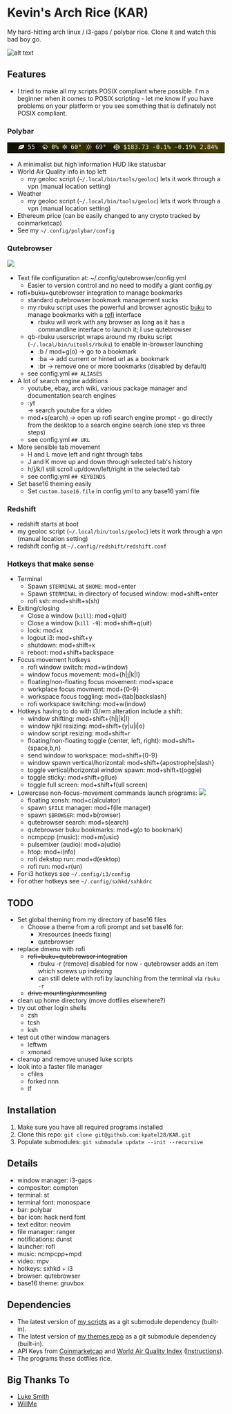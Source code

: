 # Kevin's Arch Rice (KAR)
My hard-hitting arch linux / i3-gaps / polybar rice.
Clone it and watch this bad boy go.

![alt text](.local/share/rice/rice-screen.png?raw=true)

## Features
* I tried to make all my scripts POSIX compliant where possible. I'm a beginner when it comes to POSIX scripting - let me know if you have problems on your platform or you see something that is definately not POSIX compliant.

### Polybar
![alt text](.local/share/rice/rice-screen-top-left.png?raw=true "top left: air, weather, ethereum")
* A minimalist but high information HUD like statusbar
* World Air Quality info in top left
	* my geoloc script (`~/.local/bin/tools/geoloc`) lets it work through a vpn (manual location setting)
* Weather
	* my geoloc script (`~/.local/bin/tools/geoloc`) lets it work through a vpn (manual location setting)
* Ethereum price (can be easily changed to any crypto tracked by coinmarketcap)
* See my `~/.config/polybar/config`

### Qutebrowser
![](.local/share/rice/rice-qb.qif)
* Text file configuration at: ~/.config/qutebrowser/config.yml
	* Easier to version control and no need to modify a giant config.py
* rofi+buku+qutebrowser integration to manage bookmarks
	* standard qutebrowser bookmark management sucks
	* my rbuku script uses the powerful and browser agnostic [buku](https://github.com/jarun/Buku) to manage bookmarks with a [rofi](https://github.com/davatorium/rofi) interface
		- rbuku will work with any browser as long as it has a commandline interface to launch it; I use qutebrowser
	* qb-rbuku userscript wraps around my rbuku script (`~/.local/bin/uitools/rbuku`) to enable in-browser launching
		- :b / mod+g(o) -> go to a bookmark
		- :ba -> add current or hinted url as a bookmark
		- :br -> remove one or more bookmarks (disabled by default)
	* see config.yml `## ALIASES`
* A lot of search engine additions
	* youtube, ebay, arch wiki, various package manager and documentation search engines
	* :yt <search> -> search youtube for a video
	* mod+s(earch) -> open up rofi search engine prompt - go directly from the desktop to a search engine search (one step vs three steps)
	* see config.yml `## URL`
* More sensible tab movement
	* H and L move left and right through tabs
	* J and K move up and down through selected tab's history
	* h/j/k/l still scroll up/down/left/right in the selected tab
	* see config.yml `## KEYBINDS`
* Set base16 theming easily
	* Set `custom.base16.file` in config.yml to any base16 yaml file

### Redshift
* redshift starts at boot
* my geoloc script (`~/.local/bin/tools/geoloc`) lets it work through a vpn (manual location setting)
* redshift config at `~/.config/redshift/redshift.conf`

### Hotkeys that make sense
* Terminal
	* Spawn `$TERMINAL` at `$HOME`: mod+enter
	* Spawn `$TERMINAL` in directory of focused window: mod+shift+enter
	* rofi ssh: mod+shift+s(sh)
* Exiting/closing
	* Close a window (`kill`): mod+q(uit)
	* Close a window (`kill -9`): mod+shift+q(uit)
	* lock: mod+x
	* logout i3: mod+shift+y
	* shutdown: mod+shift+x
	* reboot: mod+shift+backspace
* Focus movement hotkeys
	* rofi window switch: mod+w(indow)
	* window focus movement: mod+{h|j|k|l}
	* floating/non-floating focus movement: mod+space
	* workplace focus movment: mod+{0-9}
	* workspace focus toggling: mod+{tab|backslash}
	* rofi workspace switching: mod+w(indow)
* Hotkeys having to do with i3/wm alteration include a shift:
	* window shifting: mod+shift+{h|j|k|l}
	* window hjkl resizing: mod+shift+{y|u|i|o}
	* window script resizing: mod+shift+r
	* floating/non-floating toggle (center, left, right): mod+shift+{space,b,n}
	* send window to workspace: mod+shift+{0-9}
	* window spawn vertical/horizontal: mod+shift+{apostrophe|slash}
	* toggle vertical/horizontal window spawn: mod+shift+t(oggle)
	* toggle sticky: mod+shift+g(lue)
	* toggle full screen: mod+shift+f(ull screen)
* Lowercase non-focus-movement commands launch programs:
![](.local/share/rice/rice-xonsh-calc.qif)
	* floating xonsh: mod+c(alculator)
	* spawn `$FILE` manager: mod+f(ile manager)
	* spawn `$BROWSER`: mod+b(rowser)
	* qutebrowser search: mod+s(earch)
	* qutebrowser buku bookmarks: mod+g(o to bookmark)
	* ncmpcpp (music): mod+m(usic)
	* pulsemixer (audio): mod+a(udio)
	* htop: mod+i(nfo)
	* rofi dekstop run: mod+d(esktop)
	* rofi run: mod+r(un)
* For i3 hotkeys see `~/.config/i3/config`
* For other hotkeys see `~/.config/sxhkd/sxhkdrc`

## TODO
* Set global theming from my directory of base16 files
	* Choose a theme from a rofi prompt and set base16 for:
		* Xresources (needs fixing)
		* qutebrowser
* replace dmenu with rofi
	* ~~rofi+buku+qutebrowser integration~~
		* rbuku -r (remove) disabled for now - qutebrowser adds an item which screws up indexing
		* can still delete with rofi by launching from the terminal via `rbuku -r`
	* ~~drive mounting/unmounting~~
* clean up home directory (move dotfiles elsewhere?)
* try out other login shells
	* zsh
	* tcsh
	* ksh
* test out other window managers
	* leftwm
	* xmonad
* cleanup and remove unused luke scripts
* look into a faster file manager
	* cfiles
	* forked nnn
	* lf

## Installation
1. Make sure you have all required programs installed
2. Clone this repo: `git clone git@github.com:kpatel28/KAR.git`
3. Populate submodules: `git submodule update --init --recursive`

## Details
* window manager: i3-gaps
* compositor: compton
* terminal: st
* terminal font: monospace
* bar: polybar
* bar icon: hack nerd font
* text editor: neovim
* file manager: ranger
* notifications: dunst
* launcher: rofi
* music: ncmpcpp+mpd
* video: mpv
* hotkeys: sxhkd + i3
* browser: qutebrowser
* base16 theme: gruvbox

## Dependencies
* The latest version of [my scripts](https://github.com/kpatel28/scripts) as a git submodule dependency (built-in).
* The latest version of [my themes repo](https://github.com/kpatel28/themes) as a git submodule dependency (built-in).
* API Keys from [Coinmarketcap](https://coinmarketcap.com/api) and [World Air Quality Index](http://aqicn.org/data-platform/token/#/) ([Instructions](https://github.com/kpatel28/scripts/blob/master/polybar/README.md)).
* The programs these dotfiles rice.

## Big Thanks To
* [Luke Smith](https://github.com/LukeSmithxyz)
* [WillMe](https://github.com/WillemMe)


